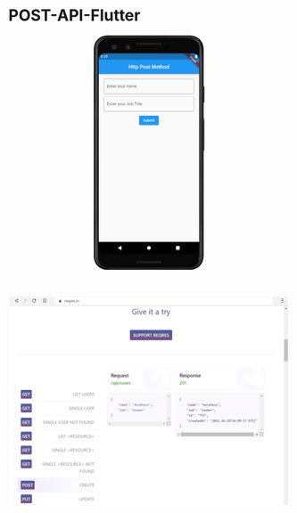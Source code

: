 # POST-API-Flutter

<p align="center">
  <img src="https://github.com/jatolentino/POST-API-Flutter/blob/main/src/API_Post_method_http.png" width="200">
</p><br/>
<p align="center">
  <img src="https://github.com/jatolentino/POST-API-Flutter/blob/main/src/API_Post_http%20web.png" width="500">
</p>

